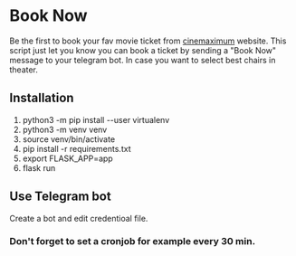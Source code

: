 # Book Now

 Be the first to book your fav movie ticket from [cinemaximum](https://www.cinemaximum.com.tr) website. 
 This script just let you know you can book a ticket by sending a "Book Now" message to your telegram bot. In case you want to select best chairs in theater.

## Installation

1. python3 -m pip install --user virtualenv
2. python3 -m venv venv
3. source venv/bin/activate
4. pip install -r requirements.txt
5. export FLASK_APP=app
6. flask run

## Use Telegram bot
Create a bot and edit credentioal file.

### Don't forget to set a cronjob for example every 30 min.